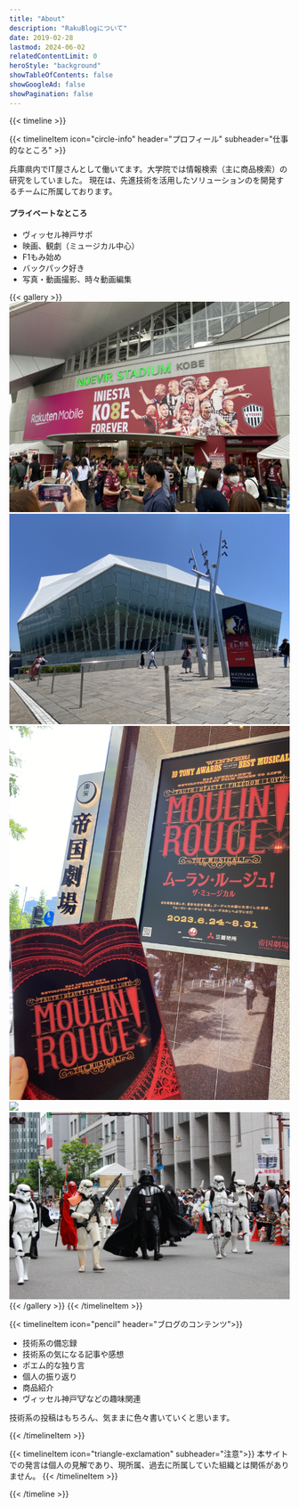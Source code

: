 ```yaml
---
title: "About"
description: "RakuBlogについて"
date: 2019-02-28
lastmod: 2024-06-02
relatedContentLimit: 0
heroStyle: "background"
showTableOfContents: false
showGoogleAd: false
showPagination: false
---
```


{{< timeline >}}

{{< timelineItem icon="circle-info" header="プロフィール" subheader="仕事的なところ" >}}

<p>兵庫県内でIT屋さんとして働いてます。大学院では情報検索（主に商品検索）の研究をしていました。
現在は、先進技術を活用したソリューションのを開発するチームに所属しております。</p>

<h4>プライベートなところ</h4>

<ul>
    <li>ヴィッセル神戸サポ</li>
    <li>映画、観劇（ミュージカル中心）</li>
    <li>F1もみ始め</li>
    <li>バックパック好き</li>
    <li>写真・動画撮影、時々動画編集</li>
</ul>

{{< gallery >}}
  <img src="gallery-01.jpg" class="grid-w33" />
  <img src="gallery-02.jpg" class="grid-w33" />
  <img src="gallery-03.jpg" class="grid-w33" />
  <img src="gallery-04.jpg" class="grid-w33" />
  <img src="gallery-05.jpg" class="grid-w33" />
{{< /gallery >}}
{{< /timelineItem >}}

{{< timelineItem icon="pencil" header="ブログのコンテンツ">}}
<ul>
    <li>技術系の備忘録</li>
    <li>技術系の気になる記事や感想</li>
    <li>ポエム的な独り言</li>
    <li>個人の振り返り</li>
    <li>商品紹介</li>
    <li>ヴィッセル神戸🐮などの趣味関連</li>
</ul>

<p>技術系の投稿はもちろん、気ままに色々書いていくと思います。</p>

{{< /timelineItem >}}

{{< timelineItem icon="triangle-exclamation" subheader="注意">}}
本サイトでの発言は個人の見解であり、現所属、過去に所属していた組織とは関係がありません。
{{< /timelineItem >}}

{{< /timeline >}}
